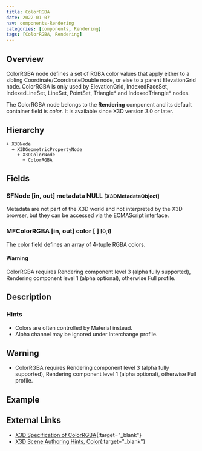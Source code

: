 ```yaml
---
title: ColorRGBA
date: 2022-01-07
nav: components-Rendering
categories: [components, Rendering]
tags: [ColorRGBA, Rendering]
---
```

<style>
.post h3 {
  word-spacing: 0.2em;
}
</style>

## Overview

ColorRGBA node defines a set of RGBA color values that apply either to a sibling Coordinate/CoordinateDouble node, or else to a parent ElevationGrid node. ColorRGBA is only used by ElevationGrid, IndexedFaceSet, IndexedLineSet, LineSet, PointSet, Triangle\* and IndexedTriangle\* nodes.

The ColorRGBA node belongs to the **Rendering** component and its default container field is *color.* It is available since X3D version 3.0 or later.

## Hierarchy

```
+ X3DNode
  + X3DGeometricPropertyNode
    + X3DColorNode
      + ColorRGBA
```

## Fields

### SFNode [in, out] **metadata** NULL <small>[X3DMetadataObject]</small>

Metadata are not part of the X3D world and not interpreted by the X3D browser, but they can be accessed via the ECMAScript interface.

### MFColorRGBA [in, out] **color** [ ] <small>[0,1]</small>

The color field defines an array of 4-tuple RGBA colors.

#### Warning

ColorRGBA requires Rendering component level 3 (alpha fully supported), Rendering component level 1 (alpha optional), otherwise Full profile.

## Description

### Hints

- Colors are often controlled by Material instead.
- Alpha channel may be ignored under Interchange profile.

Warning
-------

- ColorRGBA requires Rendering component level 3 (alpha fully supported), Rendering component level 1 (alpha optional), otherwise Full profile.

## Example

<x3d-canvas src="https://create3000.github.io/media/examples/Rendering/ColorRGBA/ColorRGBA.x3d"></x3d-canvas>

## External Links

- [X3D Specification of ColorRGBA](https://www.web3d.org/documents/specifications/19775-1/V4.0/Part01/components/rendering.html#ColorRGBA){:target="_blank"}
- [X3D Scene Authoring Hints, Color](https://www.web3d.org/x3d/content/examples/X3dSceneAuthoringHints.html#Color){:target="_blank"}
